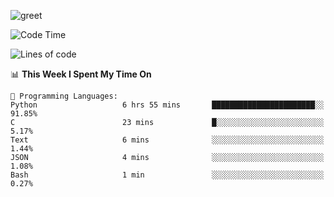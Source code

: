 ![greet](https://user-images.githubusercontent.com/44234583/146624354-9d461392-3676-4e7a-b12f-debc7319f53b.gif)

<!--START_SECTION:waka-->
![Code Time](http://img.shields.io/badge/Code%20Time-36%20hrs%2057%20mins-blue)

![Lines of code](https://img.shields.io/badge/From%20Hello%20World%20I%27ve%20Written-391%20Thousand%20lines%20of%20code-blue)

📊 **This Week I Spent My Time On** 

```text
💬 Programming Languages: 
Python                   6 hrs 55 mins       ███████████████████████░░   91.85% 
C                        23 mins             █░░░░░░░░░░░░░░░░░░░░░░░░   5.17% 
Text                     6 mins              ░░░░░░░░░░░░░░░░░░░░░░░░░   1.44% 
JSON                     4 mins              ░░░░░░░░░░░░░░░░░░░░░░░░░   1.08% 
Bash                     1 min               ░░░░░░░░░░░░░░░░░░░░░░░░░   0.27%

```


<!--END_SECTION:waka-->
